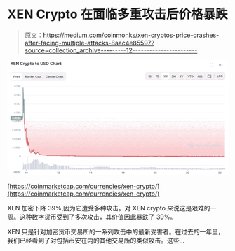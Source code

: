 # XEN Crypto 在面临多重攻击后价格暴跌

> 原文：<https://medium.com/coinmonks/xen-cryptos-price-crashes-after-facing-multiple-attacks-8aac4e85597?source=collection_archive---------12----------------------->

![](img/7e2b4b5d254b42918d3f83f70f8532ff.png)

[https://coinmarketcap.com/currencies/xen-crypto/](https://coinmarketcap.com/currencies/xen-crypto/)

XEN 加密下降 39%,因为它遭受多种攻击。对 XEN crypto 来说这是艰难的一周。这种数字货币受到了多次攻击，其价值因此暴跌了 39%。

XEN 只是针对加密货币交易所的一系列攻击中的最新受害者。在过去的一年里，我们已经看到了对包括币安在内的其他交易所的类似攻击。这些…